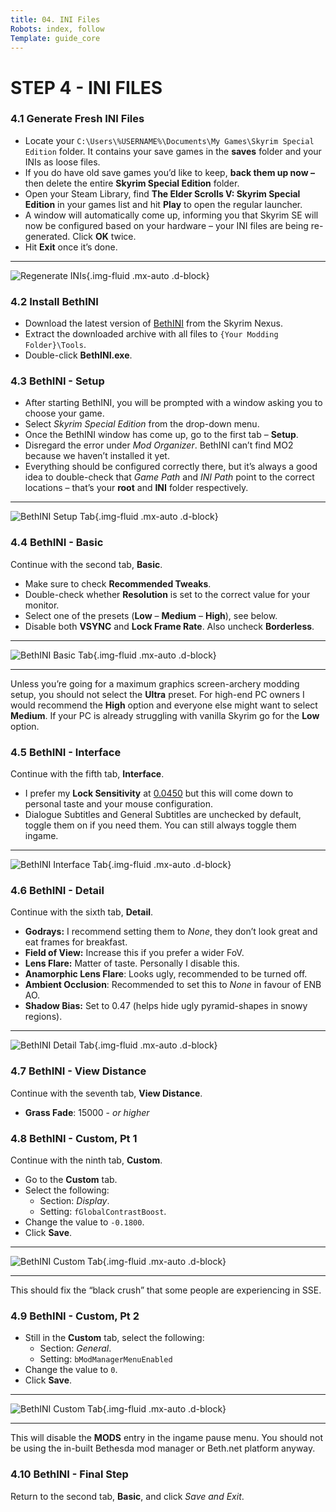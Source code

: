```yaml
---
title: 04. INI Files
Robots: index, follow
Template: guide_core
---
```


# STEP 4 - INI FILES

### 4.1 Generate Fresh INI Files

- Locate your `C:\Users\%USERNAME%\Documents\My Games\Skyrim Special Edition` folder. It contains your save games in the **saves** folder and your INIs as loose files.
- If you do have old save games you’d like to keep, **back them up now –** then delete the entire **Skyrim Special Edition** folder.
- Open your Steam Library, find **The Elder Scrolls V: Skyrim Special Edition** in your games list and hit **Play** to open the regular launcher.
- A window will automatically come up, informing you that Skyrim SE will now be configured based on your hardware – your INI files are being re-generated. Click **OK** twice.
- Hit **Exit** once it’s done.

---

![Regenerate INIs](/media/core/step_04/regenerate_inis.png "Regenerate INis"){.img-fluid .mx-auto .d-block}

### 4.2 Install BethINI

- Download the latest version of [BethINI](https://www.nexusmods.com/skyrimspecialedition/mods/4875) from the Skyrim Nexus.
- Extract the downloaded archive with all files to `{Your Modding Folder}\Tools`.
- Double-click **BethINI.exe**.

### 4.3 BethINI - Setup

- After starting BethINI, you will be prompted with a window asking you to choose your game.
- Select *Skyrim Special Edition* from the drop-down menu.
- Once the BethINI window has come up, go to the first tab – **Setup**.
- Disregard the error under *Mod Organizer*. BethINI can’t find MO2 because we haven’t installed it yet.
- Everything should be configured correctly there, but it’s always a good idea to double-check that *Game Path* and *INI Path* point to the correct locations – that’s your **root** and **INI** folder respectively.

---

![BethINI Setup Tab](/media/core/step_04/bethini-setup-1.png "BethINI Setup Tab"){.img-fluid .mx-auto .d-block}

### 4.4 BethINI - Basic

Continue with the second tab, **Basic**.

- Make sure to check **Recommended Tweaks**.
- Double-check whether **Resolution** is set to the correct value for your monitor.
- Select one of the presets (**Low** – **Medium** – **High**), see below.
- Disable both **VSYNC** and **Lock Frame Rate**. Also uncheck **Borderless**.

---

![BethINI Basic Tab](/media/core/step_04/bethini-setup-2.png "BethINI Basic Tab"){.img-fluid .mx-auto .d-block}

---

<div class="alert alert-info" role="alert">
<p><i class="fas fa-info-circle"></i> Unless you’re going for a maximum graphics screen-archery modding setup, you should not select the <b>Ultra</b> preset. For high-end PC owners I would recommend the <b>High</b> option and everyone else might want to select <b>Medium</b>. If your PC is already struggling with vanilla Skyrim go for the <b>Low</b> option.</p></div>

### 4.5 BethINI - Interface

Continue with the fifth tab, **Interface**.

- I prefer my **Lock Sensitivity** at <u>0.0450</u> but this will come down to personal taste and your mouse configuration.
- Dialogue Subtitles and General Subtitles are unchecked by default, toggle them on if you need them. You can still always toggle them ingame.

---

![BethINI Interface Tab](/media/core/step_04/bethini-setup-3.png "BethINI Interface Tab"){.img-fluid .mx-auto .d-block}

### 4.6 BethINI - Detail

Continue with the sixth tab, **Detail**.

- **Godrays:** I recommend setting them to *None*, they don’t look great and eat frames for breakfast.
- **Field of View:** Increase this if you prefer a wider FoV.
- **Lens Flare:** Matter of taste. Personally I disable this.
- **Anamorphic Lens Flare**: Looks ugly, recommended to be turned off.
- **Ambient Occlusion**: Recommended to set this to *None* in favour of ENB AO.
- **Shadow Bias:** Set to 0.47 (helps hide ugly pyramid-shapes in snowy regions).

---

![BethINI Detail Tab](/media/core/step_04/bethini-setup-4.png "BethINI Detail Tab"){.img-fluid .mx-auto .d-block}

### 4.7 BethINI - View Distance

Continue with the seventh tab, **View Distance**.

- **Grass Fade**: 15000 - *or higher*

### 4.8 BethINI - Custom, Pt 1

Continue with the ninth tab, **Custom**.

- Go to the **Custom** tab.
- Select the following: 
  - Section: *Display*.
  - Setting: `fGlobalContrastBoost`.
- Change the value to `-0.1800`.
- Click **Save**.

---

![BethINI Custom Tab](/media/core/step_04/bethini-setup-5.png "BethINI Custom Tab"){.img-fluid .mx-auto .d-block}

---

<div class="alert alert-info" role="alert">
<p><i class="fas fa-info-circle"></i> This should fix the “black crush” that some people are experiencing in SSE.</p></div>

### 4.9 BethINI - Custom, Pt 2

- Still in the **Custom** tab, select the following:
  - Section: *General*.
  - Setting: `bModManagerMenuEnabled`
- Change the value to `0`.
- Click **Save**.

---

![BethINI Custom Tab](/media/core/step_04/bethini-setup-6.png "BethINI Custom Tab"){.img-fluid .mx-auto .d-block}

---

<div class="alert alert-info" role="alert">
<p><i class="fas fa-info-circle"></i> This will disable the <b>MODS</b> entry in the ingame pause menu. You should not be using the in-built Bethesda mod manager or Beth.net platform anyway.</p></div>

### 4.10 BethINI - Final Step

Return to the second tab, **Basic**, and click *Save and Exit*.

